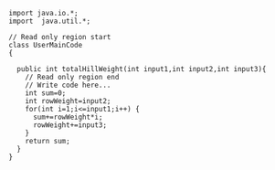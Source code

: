     import java.io.*;
    import  java.util.*;

    // Read only region start
    class UserMainCode
    {

      public int totalHillWeight(int input1,int input2,int input3){
        // Read only region end
        // Write code here...
        int sum=0;
        int rowWeight=input2;
        for(int i=1;i<=input1;i++) {
          sum+=rowWeight*i;
          rowWeight+=input3;
        }
        return sum;
      }
    }
